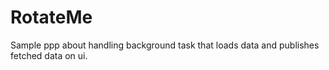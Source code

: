 # RotateMe

Sample ppp about handling background task that loads data and publishes fetched data on ui.
